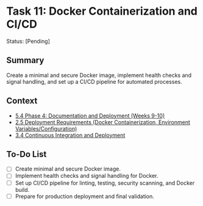 # Task 11: Docker Containerization and CI/CD

Status: [Pending]

## Summary
Create a minimal and secure Docker image, implement health checks and signal handling, and set up a CI/CD pipeline for automated processes.

## Context
*   [5.4 Phase 4: Documentation and Deployment (Weeks 9-10)](github-api-mcp-comprehensive-plan.md#54-phase-4-documentation-and-deployment-weeks-9-10)
*   [2.5 Deployment Requirements (Docker Containerization, Environment Variables/Configuration)](github-api-mcp-comprehensive-plan.md#25-deployment-requirements)
*   [3.4 Continuous Integration and Deployment](github-api-mcp-comprehensive-plan.md#34-continuous-integration-and-deployment)

## To-Do List
*   [ ] Create minimal and secure Docker image.
*   [ ] Implement health checks and signal handling for Docker.
*   [ ] Set up CI/CD pipeline for linting, testing, security scanning, and Docker build.
*   [ ] Prepare for production deployment and final validation.